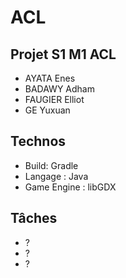 # ACL
## Projet S1 M1 ACL

- AYATA Enes
- BADAWY Adham
- FAUGIER Elliot
- GE Yuxuan



## Technos

- Build: Gradle
- Langage : Java
- Game Engine : libGDX


## Tâches
- ?
- ?
- ?